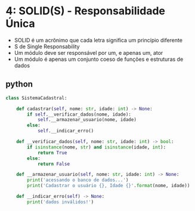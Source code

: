# 4: SOLID(S) - Responsabilidade Única

- SOLID é um acrônimo que cada letra significa um princípio diferente
- S de Single Responsability
- Um módulo deve ser responsável por um, e apenas um, ator
- Um módulo é apenas um conjunto coeso de funções e estruturas de dados

## python

```python
class SistemaCadastral:

    def cadastrar(self, nome: str, idade: int) -> None:
        if self.__verificar_dados(nome, idade):
            self.__armazenar_usuario(nome, idade)
        else:
            self.__indicar_erro()

    def __verificar_dados(self, nome: str, idade: int) -> bool:
        if isinstance(nome, str) and isinstance(idade, int):
            return True
        else:
            return False

    def __armazenar_usuario(self, nome: str, idade: int) -> None:
        print('acessando o banco de dados...')
        print('Cadastrar o usuário {}, Idade {}'.format(nome, idade))

    def __indicar_erro(self) -> None:
        print('dados inválidos!')
```